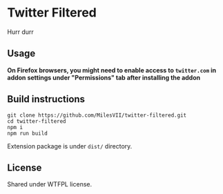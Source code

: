 # Twitter Filtered
Hurr durr

## Usage
**On Firefox browsers, you might need to enable access to `twitter.com` in addon settings under "Permissions" tab after installing the addon**

## Build instructions
```
git clone https://github.com/MilesVII/twitter-filtered.git
cd twitter-filtered
npm i
npm run build
```

Extension package is under `dist/` directory.

## License
Shared under WTFPL license.
